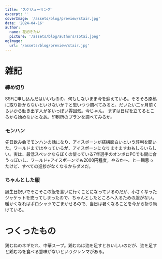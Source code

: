 ```yaml
---
title: 'スケジューリング'
excerpt: ''
coverImage: '/assets/blog/preview/stair.jpg'
date: '2024-04-16'
author:
  name: 花初そたい
  picture: '/assets/blog/authors/sotai.jpeg'
ogImage:
  url: '/assets/blog/preview/stair.jpg'
---
```

# 雑記
### 締め切り
SSFに申し込んだはいいものの、何もしないまま今を迎えている。そろそろ原稿に取り掛からないといけないか？と思いつつ調べてみると、だいたい二ヶ月前くらいから動き出す人が多いっぽい雰囲気。今じゃん。
まずは日程を立てるところから始めないとなあ。印刷所のプランを調べてみるか。

### モンハン
先日飲み会でモンハンの話になり、アイスボーンが結構面白いという評判を聞いた。ワールドまではやっているが、アイスボーンになりますますおもしろいらしい。実は、最低スペックならぼくの使っている7年選手のオンボロPCでも間に合うっぽいし、ワールド+アイスボーンでも2000円程度。やるか～、と一瞬思ったけど、すべての進捗がなくなるからダメだ。

### ちゃんとした服
誕生日祝いでそこそこの飯を食いに行くことになっているのだが、小さくなったジャケットを売ってしまったので、ちゃんとしたところへ入るための服がない。
暖かくなればポロシャツでごまかせるので、当日は暑くなることを今から祈り続けている。

# つくったもの
鶏むねのネギだれ、中華スープ。鶏むねは油を足すとおいしいのだが、油を足すと鶏むねを食べる意味がないというジレンマがある。